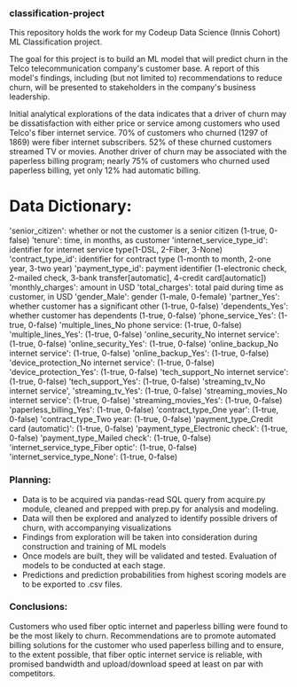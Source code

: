 ### classification-project
This repository holds the work for my Codeup Data Science (Innis Cohort) ML Classification project.

The goal for this project is to build an ML model that will predict churn in the Telco telecommunication company's customer base. A report of this model's findings, including (but not limited to) recommendations to reduce churn,  will be presented to stakeholders in the company's business leadership.

Initial analytical explorations of the data indicates that a driver of churn may be dissatisfaction with either price or service among customers who used Telco's fiber internet service. 70% of customers who churned (1297 of 1869) were fiber internet subscribers. 52% of these churned customers streamed TV or movies. Another driver of churn may be associated with the paperless billing program; nearly 75% of customers who churned used paperless billing, yet only 12% had automatic billing.

# Data Dictionary:
'senior_citizen': whether or not the customer is a senior citizen (1-true, 0-false)
'tenure': time, in months, as customer
'internet_service_type_id': identifier for internet service type(1-DSL, 2-Fiber, 3-None)
'contract_type_id': identifier for contract type (1-month to month, 2-one year, 3-two year)
'payment_type_id': payment identifier (1-electronic check, 2-mailed check, 3-bank transfer[automatic], 4-credit card[automatic]) 
'monthly_charges': amount in USD
'total_charges': total paid during time as customer, in USD
'gender_Male': gender (1-male, 0-female)
'partner_Yes': whether customer has a significant other (1-true, 0-false)
'dependents_Yes': whether customer has dependents (1-true, 0-false)
'phone_service_Yes': (1-true, 0-false)
'multiple_lines_No phone service: (1-true, 0-false)
'multiple_lines_Yes': (1-true, 0-false)
'online_security_No internet service': (1-true, 0-false)
'online_security_Yes': (1-true, 0-false)
'online_backup_No internet service': (1-true, 0-false)
'online_backup_Yes': (1-true, 0-false)
'device_protection_No internet service': (1-true, 0-false)
'device_protection_Yes': (1-true, 0-false)
'tech_support_No internet service': (1-true, 0-false)
'tech_support_Yes': (1-true, 0-false)
'streaming_tv_No internet service',
'streaming_tv_Yes': (1-true, 0-false)
'streaming_movies_No internet service': (1-true, 0-false)
'streaming_movies_Yes': (1-true, 0-false)
'paperless_billing_Yes': (1-true, 0-false)
'contract_type_One year': (1-true, 0-false)
'contract_type_Two year: (1-true, 0-false)
'payment_type_Credit card (automatic)': (1-true, 0-false)
'payment_type_Electronic check': (1-true, 0-false)
'payment_type_Mailed check': (1-true, 0-false)
'internet_service_type_Fiber optic': (1-true, 0-false)
'internet_service_type_None': (1-true, 0-false)

### Planning:
- Data is to be acquired via pandas-read SQL query from acquire.py module, cleaned and prepped with prep.py for analysis and modeling.
- Data will then be explored and analyzed to identify possible drivers of churn, with accompanying visualizations
- Findings from exploration will be taken into consideration during construction and training of ML models
- Once models are built, they will be validated and tested. Evaluation of models to be conducted at each stage.
- Predictions and prediction probabilities from highest scoring models are to be exported to .csv files.

### Conclusions:
Customers who used fiber optic internet and paperless billing were found to be the most likely to churn. Recommendations are to promote automated billing solutions for the customer who used paperless billing and to ensure, to the extent possible, that fiber optic internet service is reliable, with promised bandwidth and upload/download speed at least on par with competitors. 

